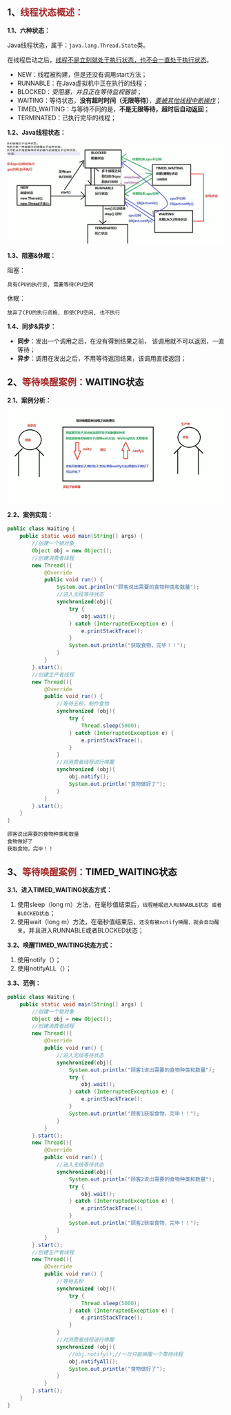 ## 1、<span style="color:brown">线程状态概述：</span>

**1.1、六种状态：**

Java线程状态，属于：`java.lang.Thread.State`类。

在线程启动之后，<u>线程不是立刻就处于执行状态，也不会一直处于执行状态</u>。

- NEW：线程被构建，但是还没有调用start方法；
- RUNNABLE：在Java虚拟机中正在执行的线程；
- BLOCKED：*受阻塞，并且正在等待监视器锁*；
- WAITING：等待状态，**没有超时时间（无限等待）**，<u>*要被其他线程中断操作*</u>；
- TIMED_WAITING：与等待不同的是，**不是无限等待，超时后自动返回**；
- TERMINATED：已执行完毕的线程；

**1.2、Java线程状态：**

<img src="https://raw.githubusercontent.com/root-bine/image/main/Typora-image/%E7%BA%BF%E7%A8%8B%E7%8A%B6%E6%80%81.png" style="zoom:150%;" />

**1.3、阻塞&休眠：**

阻塞：

```apl
具有CPU的执行资, 需要等待CPU空闲
```

休眠：

```apl
放弃了CPU的执行资格, 即使CPU空闲, 也不执行
```

**1.4、同步&异步：**

- **同步**：发出一个调用之后，在没有得到结果之前， 该调用就不可以返回，一直等待；
- **异步**：调用在发出之后，不用等待返回结果，该调用直接返回；



## 2、<span style="color:brown">等待唤醒案例：</span>WAITING状态

**2.1、案例分析：**

![](https://raw.githubusercontent.com/root-bine/image/main/Typora-image/%E7%BA%BF%E7%A8%8B%E9%80%9A%E4%BF%A1.png)

**2.2、案例实现：**

```java
public class Waiting {
    public static void main(String[] args) {
        //创建一个锁对象
        Object obj = new Object();
        //创建消费者线程
        new Thread(){
            @Override
            public void run() {
                System.out.println("顾客说出需要的食物种类和数量");
                //进入无线等待状态
                synchronized(obj){
                    try {
                        obj.wait();
                    } catch (InterruptedException e) {
                        e.printStackTrace();
                    }
                    System.out.println("获取食物，完毕！！");
                }
            }
        }.start();
        //创建生产者线程
        new Thread(){
            @Override
            public void run() {
                //等待五秒，制作食物
                synchronized (obj){
                    try {
                        Thread.sleep(5000);
                    } catch (InterruptedException e) {
                        e.printStackTrace();
                    }
                }
                //对消费者线程进行唤醒
                synchronized (obj){
                    obj.notify();
                    System.out.println("食物做好了");
                }
            }
        }.start();
    }
}
```

```apl
顾客说出需要的食物种类和数量
食物做好了
获取食物，完毕！！
```



## 3、<span style="color:brown">等待唤醒案例：</span>TIMED_WAITING状态

**3.1、进入TIMED_WAITING状态方式：**

1. 使用sleep（long  m）方法，在毫秒值结束后，`线程睡眠进入RUNNABLE状态 或者BLOCKED状态`；
2. 使用wait（long  m）方法，在毫秒值结束后，`还没有被notify唤醒，就会自动醒来`，并且进入RUNNABLE或者BLOCKED状态；

**3.2、唤醒TIMED_WAITING状态方式：**

1. 使用notify（）；
2. 使用notifyALL（）；

**3.3、范例：**

```java
public class Waiting {
    public static void main(String[] args) {
        //创建一个锁对象
        Object obj = new Object();
        //创建消费者线程
        new Thread(){
            @Override
            public void run() {
                //进入无线等待状态
                synchronized(obj){
                    System.out.println("顾客1说出需要的食物种类和数量");
                    try {
                        obj.wait();
                    } catch (InterruptedException e) {
                        e.printStackTrace();
                    }
                    System.out.println("顾客1获取食物，完毕！！");
                }
            }
        }.start();
        new Thread(){
            @Override
            public void run() {
                //进入无线等待状态
                synchronized(obj){
                    System.out.println("顾客2说出需要的食物种类和数量");
                    try {
                        obj.wait();
                    } catch (InterruptedException e) {
                        e.printStackTrace();
                    }
                    System.out.println("顾客2获取食物，完毕！！");
                }
            }
        }.start();
        //创建生产者线程
        new Thread(){
            @Override
            public void run() {
                //等待五秒
                synchronized (obj){
                    try {
                        Thread.sleep(5000);
                    } catch (InterruptedException e) {
                        e.printStackTrace();
                    }
                }
                //对消费者线程进行唤醒
                synchronized (obj){
                    //obj.notify();//一次只能唤醒一个等待线程
                    obj.notifyAll();
                    System.out.println("食物做好了");
                }
            }
        }.start();
    }
}
```
